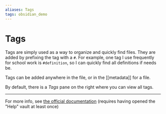 ```yaml
---
aliases: Tags
tags: obsidian_demo
---
```


# Tags

Tags are simply used as a way to organize and quickly find files. They are added by prefixing the tag with a `#`. For example, one tag I use frequently for school work is `#definition`, so I can quickly find all definitions if needs be.

Tags can be added anywhere in the file, or in the [[metadata]] for a file.

By default, there is a *Tags* pane on the right where you can view all tags.

---

For more info, see [the official documentation](obsidian://open?vault=Obsidian%20Help&file=How%20to%2FWorking%20with%20tags) (requires having opened the "Help" vault at least once)